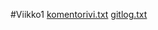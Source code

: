 #Viikko1
[komentorivi.txt](https://github.com/Radzilla/ot-harjoitustyo/blob/master/laskarit/viikko1/komentorivi.txt)
[gitlog.txt](https://github.com/Radzilla/ot-harjoitustyo/blob/master/laskarit/viikko1/gitlog.txt)
